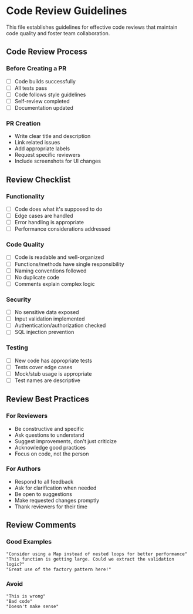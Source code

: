 # Code Review Guidelines

This file establishes guidelines for effective code reviews that maintain code quality and foster team collaboration.

## Code Review Process

### Before Creating a PR
- [ ] Code builds successfully
- [ ] All tests pass
- [ ] Code follows style guidelines
- [ ] Self-review completed
- [ ] Documentation updated

### PR Creation
- Write clear title and description
- Link related issues
- Add appropriate labels
- Request specific reviewers
- Include screenshots for UI changes

## Review Checklist

### Functionality
- [ ] Code does what it's supposed to do
- [ ] Edge cases are handled
- [ ] Error handling is appropriate
- [ ] Performance considerations addressed

### Code Quality
- [ ] Code is readable and well-organized
- [ ] Functions/methods have single responsibility
- [ ] Naming conventions followed
- [ ] No duplicate code
- [ ] Comments explain complex logic

### Security
- [ ] No sensitive data exposed
- [ ] Input validation implemented
- [ ] Authentication/authorization checked
- [ ] SQL injection prevention

### Testing
- [ ] New code has appropriate tests
- [ ] Tests cover edge cases
- [ ] Mock/stub usage is appropriate
- [ ] Test names are descriptive

## Review Best Practices

### For Reviewers
- Be constructive and specific
- Ask questions to understand
- Suggest improvements, don't just criticize
- Acknowledge good practices
- Focus on code, not the person

### For Authors
- Respond to all feedback
- Ask for clarification when needed
- Be open to suggestions
- Make requested changes promptly
- Thank reviewers for their time

## Review Comments

### Good Examples
```
"Consider using a Map instead of nested loops for better performance"
"This function is getting large. Could we extract the validation logic?"
"Great use of the factory pattern here!"
```

### Avoid
```
"This is wrong"
"Bad code"
"Doesn't make sense"
```